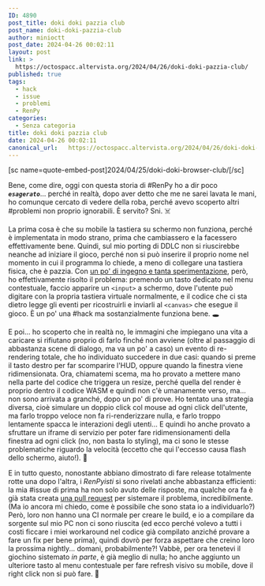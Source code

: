 ```yaml
---
ID: 4890
post_title: doki doki pazzia club
post_name: doki-doki-pazzia-club
author: minioctt
post_date: 2024-04-26 00:02:11
layout: post
link: >
  https://octospacc.altervista.org/2024/04/26/doki-doki-pazzia-club/
published: true
tags:
  - hack
  - issue
  - problemi
  - RenPy
categories:
  - Senza categoria
title: doki doki pazzia club
date: 2024-04-26 00:02:11
canonical_url:   https://octospacc.altervista.org/2024/04/26/doki-doki-pazzia-club/
---
```

<!-- wp:paragraph -->
<p>[sc name=quote-embed-post]2024/04/25/doki-doki-browser-club/[/sc]</p>
<!-- /wp:paragraph -->

<!-- wp:paragraph -->
<p>Bene, come dire, oggi con questa storia di #RenPy ho a dir poco <strong><code><em>esagerato</em></code></strong>... perché in realtà, dopo aver detto che me ne sarei lavata le mani, ho comunque cercato di vedere della roba, perché avevo scoperto altri #problemi non proprio ignorabili. È servito? Sni. ☠️</p>
<!-- /wp:paragraph -->

<!-- wp:paragraph -->
<p>La prima cosa è che su mobile la tastiera su schermo non funziona, perché è implementata in modo strano, prima che cambiassero e la facessero effettivamente bene. Quindi, sul mio porting di DDLC non si riuscirebbe neanche ad iniziare il gioco, perché non si può inserire il proprio nome nel momento in cui il programma lo chiede, a meno di collegare una tastiera fisica, che è pazzia. Con <a href="https://www.freecodecamp.org/news/javascript-keycode-list-keypress-event-key-codes/">un po' di ingegno e tanta sperimentazione</a>, però, ho effettivamente risolto il problema: premendo un tasto dedicato nel menu contestuale, faccio apparire un <code>&lt;input></code> a schermo, dove l'utente può digitare con la propria tastiera virtuale normalmente, e il codice che ci sta dietro legge gli eventi per ricostruirli e inviarli al <code>&lt;canvas></code> che esegue il gioco. È un po' una #hack ma sostanzialmente funziona bene. 🕳️</p>
<!-- /wp:paragraph -->

<!-- wp:paragraph -->
<p>E poi... ho scoperto che in realtà no, le immagini che impiegano una vita a caricare si rifiutano proprio di farlo finché non avviene (oltre al passaggio di abbastanza scene di dialogo, ma va un po' a caso) un evento di re-rendering totale, che ho individuato succedere in due casi: quando si preme il tasto destro per far scomparire l'HUD, oppure quando la finestra viene ridimensionata. Ora, chiamatemi scema, ma ho provato a mettere mano nella parte del codice che triggera un resize, perché quella del render è proprio dentro il codice WASM e quindi non c'è umanamente verso, ma... non sono arrivata a granché, dopo un po' di prove. Ho tentato una strategia diversa, cioè simulare un doppio click col mouse ad ogni click dell'utente, ma farlo troppo veloce non fa ri-renderizzare nulla, e farlo troppo lentamente spacca le interazioni degli utenti... E quindi ho anche provato a sfruttare un iframe di servizio per poter fare ridimensionamenti della finestra ad ogni click (no, non basta lo styling), ma ci sono le stesse problematiche riguardo la velocità (eccetto che qui l'eccesso causa flash dello schermo, aiuto!). 🐞️</p>
<!-- /wp:paragraph -->

<!-- wp:paragraph -->
<p>E in tutto questo, nonostante abbiano dimostrato di fare release totalmente rotte una dopo l'altra, i <em>RenPyisti</em> si sono rivelati anche abbastanza efficienti: la mia #issue di prima ha non solo avuto delle risposte, ma qualche ora fa è già stata creata <a href="https://github.com/renpy/renpyweb/pull/39">una pull request</a> per sistemare il problema, incredibilmente. (Ma io ancora mi chiedo, come è possibile che sono stata io a individuarlo?) Però, loro non hanno una CI normale per creare le build, e io a compilare da sorgente sul mio PC non ci sono riuscita (ed ecco perché volevo a tutti i costi ficcare i miei workaround nel codice già compilato anziché provare a fare un fix per bene prima), quindi dovrò per forza aspettare che creino loro la prossima nightly... domani, probabilmente?! Vabbè, per ora tenetevi il giochino sistemato <em>in parte</em>, è già meglio di nulla; ho anche aggiunto un ulteriore tasto al menu contestuale per fare refresh visivo su mobile, dove il right click non si può fare. 🤥️</p>
<!-- /wp:paragraph -->